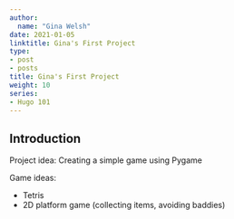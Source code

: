 ```yaml
---
author:
  name: "Gina Welsh"
date: 2021-01-05
linktitle: Gina's First Project
type:
- post
- posts
title: Gina's First Project
weight: 10
series:
- Hugo 101
---
```



## Introduction

Project idea: Creating a simple game using Pygame

Game ideas:

- Tetris
- 2D platform game (collecting items, avoiding baddies)

